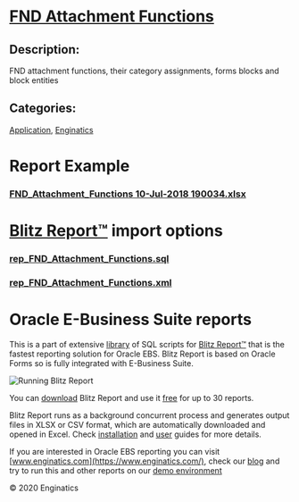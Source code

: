 # [FND Attachment Functions](https://www.enginatics.com/reports/fnd-attachment-functions)
## Description: 
FND attachment functions, their category assignments, forms blocks and block entities
## Categories: 
[Application](https://www.enginatics.com/library/?pg=1&category[]=Application), [Enginatics](https://www.enginatics.com/library/?pg=1&category[]=Enginatics)
# Report Example
### [FND_Attachment_Functions 10-Jul-2018 190034.xlsx](https://www.enginatics.com/example/fnd-attachment-functions)
# [Blitz Report™](https://www.enginatics.com/blitz-report) import options
### [rep_FND_Attachment_Functions.sql](https://www.enginatics.com/export/fnd-attachment-functions)
### [rep_FND_Attachment_Functions.xml](https://www.enginatics.com/xml/fnd-attachment-functions)
# Oracle E-Business Suite reports

This is a part of extensive [library](https://www.enginatics.com/library/) of SQL scripts for [Blitz Report™](https://www.enginatics.com/blitz-report/) that is the fastest reporting solution for Oracle EBS. Blitz Report is based on Oracle Forms so is fully integrated with E-Business Suite. 

![Running Blitz Report](https://www.enginatics.com/wp-content/uploads/2018/01/Running-blitz-report.png) 

You can [download](https://www.enginatics.com/download/) Blitz Report and use it [free](https://www.enginatics.com/pricing/) for up to 30 reports. 

Blitz Report runs as a background concurrent process and generates output files in XLSX or CSV format, which are automatically downloaded and opened in Excel. Check [installation](https://www.enginatics.com/installation-guide/) and [user](https://www.enginatics.com/user-guide/) guides for more details.

If you are interested in Oracle EBS reporting you can visit [www.enginatics.com](https://www.enginatics.com/), check our [blog](https://www.enginatics.com/blog) and try to run this and other reports on our [demo environment](http://demo.enginatics.com/)

© 2020 Enginatics